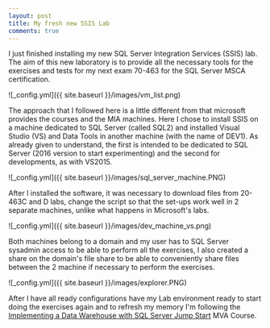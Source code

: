```yaml
---
layout: post
title: My fresh new SSIS Lab
comments: true
---
```


I just finished installing my new SQL Server Integration Services (SSIS) lab. The aim of this new laboratory is to provide all the necessary tools for the exercises and tests for my next exam 70-463 for the SQL Server MSCA certification.

![_config.yml]({{ site.baseurl }}/images/vm_list.png)

The approach that I followed here is a little different from that microsoft provides the courses and the MIA machines. Here I chose to install SSIS on a machine dedicated to SQL Server (called SQL2) and installed Visual Studio (VS) and Data Tools in another machine (with the name of DEV1). As already given to understand, the first is intended to be dedicated to SQL Server (2016 version to start experimenting) and the second for developments, as with VS2015.

![_config.yml]({{ site.baseurl }}/images/sql_server_machine.PNG)

After I installed the software, it was necessary to download files from 20-463C and D labs, change the script so that the set-ups work well in 2 separate machines, unlike what happens in Microsoft's labs.

![_config.yml]({{ site.baseurl }}/images/dev_machine_vs.png)

Both machines belong to a domain and my user has to SQL Server sysadmin access to be able to perform all the exercises, I also created a share on the domain's file share to be able to conveniently share files between the 2 machine if necessary to perform the exercises.

![_config.yml]({{ site.baseurl }}/images/explorer.PNG)

After I have all ready configurations have my Lab environment ready to start doing the exercises again and to refresh my memory I'm following the [Implementing a Data Warehouse with SQL Server Jump Start](https://mva.microsoft.com/en-US/training-courses/implementing-a-data-warehouse-with-sql-server-jump-start-8257) MVA Course.
